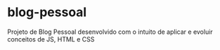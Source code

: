 # blog-pessoal
Projeto de Blog Pessoal desenvolvido com o intuito de aplicar e evoluir conceitos de JS, HTML e CSS
